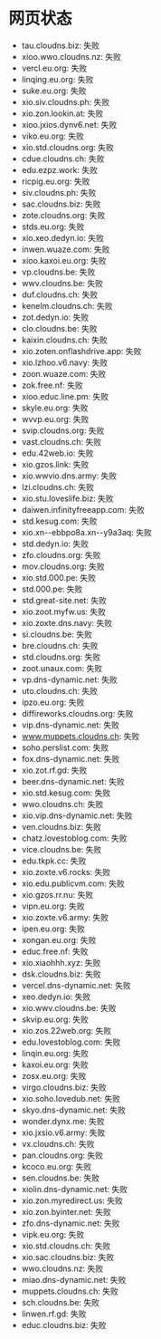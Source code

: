 # 网页状态
- tau.cloudns.biz: 失败
- xioo.wwo.cloudns.nz: 失败
- vercl.eu.org: 失败
- linqing.eu.org: 失败
- suke.eu.org: 失败
- xio.siv.cloudns.ph: 失败
- xio.zon.lookin.at: 失败
- xioo.jxios.dynv6.net: 失败
- viko.eu.org: 失败
- xio.std.cloudns.org: 失败
- cdue.cloudns.ch: 失败
- edu.ezpz.work: 失败
- ricpig.eu.org: 失败
- siv.cloudns.ph: 失败
- sac.cloudns.biz: 失败
- zote.cloudns.org: 失败
- stds.eu.org: 失败
- xio.xeo.dedyn.io: 失败
- inwen.wuaze.com: 失败
- xioo.kaxoi.eu.org: 失败
- vp.cloudns.be: 失败
- wwv.cloudns.be: 失败
- duf.cloudns.ch: 失败
- kenelm.cloudns.ch: 失败
- zot.dedyn.io: 失败
- clo.cloudns.be: 失败
- kaixin.cloudns.ch: 失败
- xio.zoten.onflashdrive.app: 失败
- xio.lzhoo.v6.navy: 失败
- zoon.wuaze.com: 失败
- zok.free.nf: 失败
- xioo.educ.line.pm: 失败
- skyle.eu.org: 失败
- wvvp.eu.org: 失败
- svip.cloudns.org: 失败
- vast.cloudns.ch: 失败
- edu.42web.io: 失败
- xio.gzos.link: 失败
- xio.wwvio.dns.army: 失败
- lzi.cloudns.ch: 失败
- xio.stu.loveslife.biz: 失败
- daiwen.infinityfreeapp.com: 失败
- std.kesug.com: 失败
- xio.xn--ebbpo8a.xn--y9a3aq: 失败
- std.dedyn.io: 失败
- zfo.cloudns.org: 失败
- mov.cloudns.org: 失败
- xio.std.000.pe: 失败
- std.000.pe: 失败
- std.great-site.net: 失败
- xio.zoot.myfw.us: 失败
- xio.zoxte.dns.navy: 失败
- si.cloudns.be: 失败
- bre.cloudns.ch: 失败
- std.cloudns.org: 失败
- zoot.unaux.com: 失败
- vp.dns-dynamic.net: 失败
- uto.cloudns.ch: 失败
- ipzo.eu.org: 失败
- diffireworks.cloudns.org: 失败
- vip.dns-dynamic.net: 失败
- www.muppets.cloudns.ch: 失败
- soho.perslist.com: 失败
- fox.dns-dynamic.net: 失败
- xio.zot.rf.gd: 失败
- beer.dns-dynamic.net: 失败
- xio.std.kesug.com: 失败
- wwo.cloudns.ch: 失败
- xio.vip.dns-dynamic.net: 失败
- ven.cloudns.biz: 失败
- chatz.lovestoblog.com: 失败
- vice.cloudns.be: 失败
- edu.tkpk.cc: 失败
- xio.zoxte.v6.rocks: 失败
- xio.edu.publicvm.com: 失败
- xio.gzos.rr.nu: 失败
- vipn.eu.org: 失败
- xio.zoxte.v6.army: 失败
- ipen.eu.org: 失败
- xongan.eu.org: 失败
- educ.free.nf: 失败
- xio.xiaohhh.xyz: 失败
- dsk.cloudns.biz: 失败
- vercel.dns-dynamic.net: 失败
- xeo.dedyn.io: 失败
- xio.wwv.cloudns.be: 失败
- skvip.eu.org: 失败
- xio.zos.22web.org: 失败
- edu.lovestoblog.com: 失败
- linqin.eu.org: 失败
- kaxoi.eu.org: 失败
- zosx.eu.org: 失败
- virgo.cloudns.biz: 失败
- xio.soho.lovedub.net: 失败
- skyo.dns-dynamic.net: 失败
- wonder.dynx.me: 失败
- xio.jxsio.v6.army: 失败
- vx.cloudns.ch: 失败
- pan.cloudns.org: 失败
- kcoco.eu.org: 失败
- sen.cloudns.be: 失败
- xiolin.dns-dynamic.net: 失败
- xio.zon.myredirect.us: 失败
- xio.zon.byinter.net: 失败
- zfo.dns-dynamic.net: 失败
- vipk.eu.org: 失败
- xio.std.cloudns.ch: 失败
- xio.sac.cloudns.biz: 失败
- wwo.cloudns.nz: 失败
- miao.dns-dynamic.net: 失败
- muppets.cloudns.ch: 失败
- sch.cloudns.be: 失败
- linwen.rf.gd: 失败
- educ.cloudns.biz: 失败
